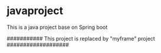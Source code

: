 # javaproject
This is a java project base on Spring boot

########### This project is replaced by "myframe" project ###################
